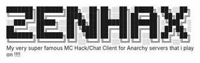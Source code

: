 
███████╗███████╗███╗░░██╗██╗░░██╗░█████╗░██╗░░██╗
╚════██║██╔════╝████╗░██║██║░░██║██╔══██╗╚██╗██╔╝
░░███╔═╝█████╗░░██╔██╗██║███████║███████║░╚███╔╝░
██╔══╝░░██╔══╝░░██║╚████║██╔══██║██╔══██║░██╔██╗░
███████╗███████╗██║░╚███║██║░░██║██║░░██║██╔╝╚██╗
╚══════╝╚══════╝╚═╝░░╚══╝╚═╝░░╚═╝╚═╝░░╚═╝╚═╝░░╚═╝
My very super famous MC Hack/Chat Client for Anarchy servers that i play on !!!!
